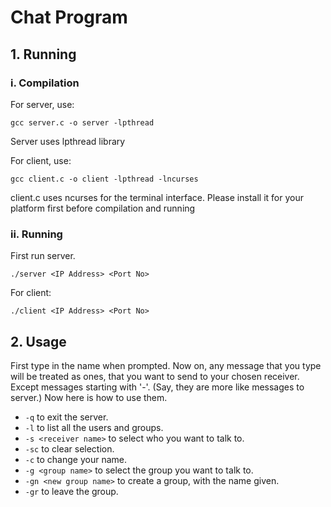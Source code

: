 # Chat Program
## 1. Running
### i. Compilation
For server, use:

`gcc server.c -o server -lpthread`

Server uses lpthread library

For client, use:

`gcc client.c -o client -lpthread -lncurses`

  client.c uses ncurses for the terminal interface. Please install it for your platform first before compilation and running

### ii. Running
First run server.

`./server <IP Address> <Port No>`

For client:

`./client <IP Address> <Port No>`

## 2. Usage

First type in the name when prompted.
Now on, any message that you type will be treated as ones, that you want to send to your chosen receiver.
Except messages starting with '-'. (Say, they are more like messages to server.)
Now here is how to use them.

- `-q` to exit the server.
- `-l` to list all the users and groups.
- `-s <receiver name>` to select who you want to talk to.
- `-sc` to clear selection.
- `-c` to change your name.
- `-g <group name>` to select the group you want to talk to.
- `-gn <new group name>` to create a group, with the name given.
- `-gr` to leave the group.

